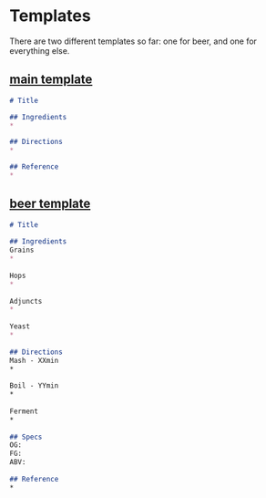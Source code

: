 # Templates

There are two different templates so far: one for beer, and one for everything else.

## [main template](main-template.md)

```md
# Title

## Ingredients
* 

## Directions
* 

## Reference
* 
```

## [beer template](beer-template.md)

```md
# Title
 
## Ingredients
Grains
* 
 
Hops
* 
 
Adjuncts
* 
 
Yeast
* 
 
## Directions
Mash - XXmin
*
 
Boil - YYmin
*
 
Ferment
*
 
## Specs
OG:  
FG:  
ABV:  
 
## Reference
*
```
